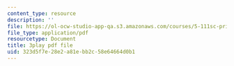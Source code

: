 ```yaml
---
content_type: resource
description: ''
file: https://ol-ocw-studio-app-qa.s3.amazonaws.com/courses/5-111sc-principles-of-chemical-science-fall-2014/323d5f7e28e2a81ebb2c58e64664d0b1_4q0T9c7jotw.pdf
file_type: application/pdf
resourcetype: Document
title: 3play pdf file
uid: 323d5f7e-28e2-a81e-bb2c-58e64664d0b1
---
```

